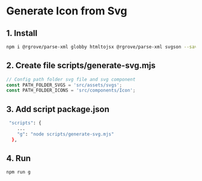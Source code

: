 # Generate Icon from Svg

## 1. Install

```bash
npm i @rgrove/parse-xml globby htmltojsx @rgrove/parse-xml svgson --save-dev
```

## 2. Create file scripts/generate-svg.mjs

```js
// Config path folder svg file and svg component
const PATH_FOLDER_SVGS = 'src/assets/svgs';
const PATH_FOLDER_ICONS = 'src/components/Icon';
```

## 3. Add script package.json

```bash
 "scripts": {
    ...
    "g": "node scripts/generate-svg.mjs"
  },
```

## 4. Run

```bash
npm run g
```
